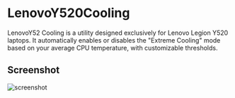 # LenovoY520Cooling

LenovoY52 Cooling is a utility designed exclusively for Lenovo Legion Y520 laptops. It automatically enables or disables the "Extreme Cooling" mode based on your average CPU temperature, with customizable thresholds.

## Screenshot

![screenshot](https://github.com/user-attachments/assets/d86c80e3-b4e8-491e-b8fb-b528c9bf257a)
